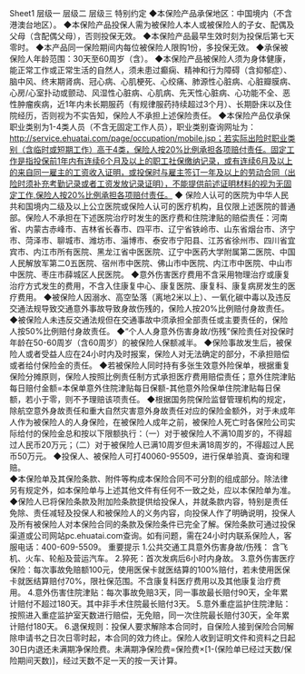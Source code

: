 Sheet1
	层级一	层级二	层级三
	特别约定
		◆本保险产品承保地区：中国境内（不含港澳台地区）。
		◆本保险产品投保人需为被保险人本人或被保险人的子女、配偶及父母（含配偶父母），否则投保无效。
		◆本保险产品最早生效时刻为投保后第七天零时。
		◆本产品同一保险期间内每位被保险人限购1份，多投保无效。
		◆承保被保险人年龄范围：30天至60周岁（含）。
		◆本保险产品被保险人须为身体健康，能正常工作或正常生活的自然人，须未患过癫痫、精神和行为障碍（含抑郁症）、脑中风、终末期肾病、冠心病、心肌梗死、心绞痛、肺源性心脏病、心脏瓣膜病、心房/心室扑动或颤动、风湿性心脏病、心肌病、先天性心脏病、心功能不全、恶性肿瘤疾病，近1年内未长期服药（有规律服药持续超过3个月）、长期卧床以及住院经历，否则视为不实告知，保险人不承担上述保险责任。
		◆本保险产品仅承保职业类别为1-4类人员（不含无固定工作人员），职业类别查询网址为：http://service.ehuatai.com/page/occupation/mobile.jsp；若实际出险时职业类别（含临时或短期工作）高于4类，保险人按20%比例承担各项赔付责任。固定工作是指投保前1年内有连续6个月及以上的职工社保缴纳记录，或有连续6月及以上的来自同一雇主的工资收入证明，或投保时与雇主签订一年及以上的劳动合同（出险时须补充考勤记录或者工资发放记录证明），不能提供前述证明材料的视为无固定工作,保险人按20%比例承担各项赔付责任。
		◆ 保险人认可的医院为中华人民共和国境内二级及以上公立医院或保险人认可的医疗机构，且仅限上述医院的普通部。保险人不承担在下述医院治疗时发生的医疗费和住院津贴的赔偿责任：河南省、内蒙古赤峰市、吉林省长春市、四平市、辽宁省铁岭市、山东省烟台市、济宁市、菏泽市、聊城市、潍坊市、淄博市、泰安市宁阳县、江苏省徐州市、四川省宜宾市、内江市所有医院、黑龙江省中医医院、辽宁中医药大学附属第二医院、中国人民解放军第二0五医院、宿州市中医院、佛山市中医院、内江市中医院、中山市中医院、枣庄市薛城区人民医院。
		◆意外伤害医疗费用不含采用物理治疗或康复治疗方式发生的费用，不含入住康复中心、康复医院、康复科、康复病房发生的医疗费用。
		◆被保险人因溺水、高空坠落（离地2米以上）、一氧化碳中毒以及违反交通法规导致交通意外事故导致身故伤残的，保险人按20%比例赔付身故责任。
		◆被保险人未违反交通法规但在交通事故中须承担全部责任或主要责任的，保险人按50%比例赔付身故责任。
		◆“个人人身意外伤害身故/伤残”保险责任对投保时年龄在50-60周岁（含60周岁）的被保险人保额减半。
		◆保险事故发生后，被保险人或者受益人应在24小时内及时报案，保险人对无法确定的部分，不承担赔偿或者给付保险金的责任。
		◆若被保险人同时持有多张生效意外险保单，根据重复保险分摊原则，保险人按照比例责任制方式承担医疗费用赔偿责任；意外住院津贴每日赔付金额=本保单意外住院津贴每日保额-其他意外险保单住院津贴每日保额，若小于零，则不予理赔该项责任。
		◆根据国务院保险监督管理机构的规定，除航空意外身故责任和重大自然灾害意外身故责任对应的保险金额外，对于未成年人作为被保险人的人身保险，在被保险人成年之前，被保险人死亡时各保险公司实际给付的保险金总和按以下限额执行：（一）对于被保险人不满10周岁的，不得超过人民币20万元；（二）对于被保险人已满10周岁但未满18周岁的，不得超过人民币50万元。
		◆投保人、被保险人可打40060-95509，进行保单验真、查询和理赔。    
		◆本保险单及其保险条款、附件等构成本保险合同不可分割的组成部分。除法律另有规定外，如本保险单与上述其他文件有任何不一致之处，应以本保险单为准。
		◆保险人已将保险条款及附加险条款提供给投保人，并就条款内容，特别是责任免除、责任减轻及投保人和被保险人的义务内容，向投保人作了明确说明，投保人及所有被保险人对本保险合同的条款及保险条件已完全了解。保险条款可通过投保渠道或公司网站pc.ehuatai.com查询。如有问题，需在24小时内联系保险人，客服电话：400-609-5509。
	重要提示
		1.公共交通工具意外伤害身故/伤残： 含飞机、火车、轮船及营运汽车。
		2.猝死：首次发病后6小时内身故。
		3.意外伤害医疗保险：每次事故免赔额100元，使用医保卡就医结算的100%赔付，若未使用医保卡就医结算赔付70%，限社保范围。不含康复科医疗费用以及其他康复治疗费用。
		4.意外伤害住院津贴：每次事故免赔3天，同一事故最长赔付90天，全年累计赔付不超过180天。其中非手术住院最长赔付3天。
		5.意外重症监护住院津贴：按照进入重症监护室天数进行赔偿，无免赔，同一次住院最长赔付30天，全年累计赔付180天。
		6.退保规则：投保人要求解除本合同时，自保险人接到保险合同解除申请书之日次日零时起，本合同的效力终止。保险人收到证明文件和资料之日起30日内退还未满期净保险费。未满期净保险费=保险费×[1-(保险单已经过天数/保险期间天数)]，经过天数不足一天的按一天计算。



